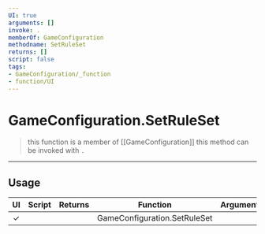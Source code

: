 ```yaml
---
UI: true
arguments: []
invoke: .
memberOf: GameConfiguration
methodname: SetRuleSet
returns: []
script: false
tags:
- GameConfiguration/_function
- function/UI
---
```

# GameConfiguration.SetRuleSet
> this function is a member of [[GameConfiguration]]
> this method can be invoked with `.`
-----
## Usage
|  UI | Script | Returns | Function | Arguments |
|:---:|:------:|-------:|:--------:|:---------|
|✓| ||GameConfiguration.SetRuleSet||
